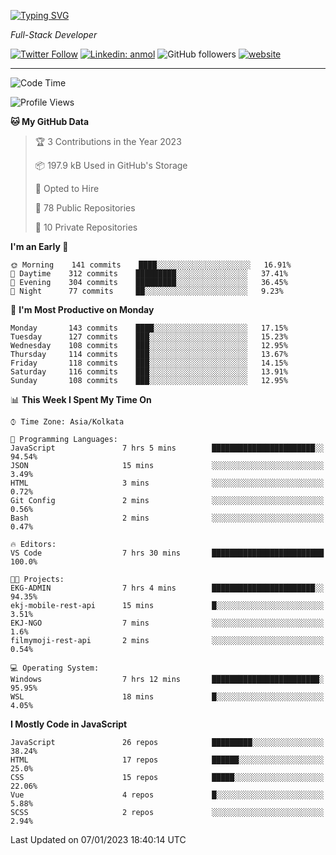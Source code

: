 [![Typing SVG](https://readme-typing-svg.herokuapp.com?lines=HI%2C+I'm+Tonal;I'm+a+Full+Stack+Developer)](https://git.io/typing-svg)

<p><em>Full-Stack Developer</em></p>

[![Twitter Follow](https://img.shields.io/twitter/follow/tonalmathew?style=flat)](https://twitter.com/intent/follow?screen_name=tonalmathew)
[![Linkedin: anmol](https://img.shields.io/badge/tonal-mathew?style=flat-square&logo=Linkedin&logoColor=white&link=https://www.linkedin.com/in/tonal-mathew/)](https://www.linkedin.com/in/tonal-mathew/)
![GitHub followers](https://img.shields.io/github/followers/tonalmathew?label=Follow&style=social)
[![website](https://img.shields.io/badge/Website-46a2f1.svg?&style=flat-square&logo=Google-Chrome&logoColor=white&link=http://tonalmathew.github.io/)](http://tonalmathew.github.io/)

---
<!--START_SECTION:waka-->
![Code Time](http://img.shields.io/badge/Code%20Time-882%20hrs%2051%20mins-blue)

![Profile Views](http://img.shields.io/badge/Profile%20Views-0-blue)

**🐱 My GitHub Data** 

> 🏆 3 Contributions in the Year 2023
 > 
> 📦 197.9 kB Used in GitHub's Storage 
 > 
> 💼 Opted to Hire
 > 
> 📜 78 Public Repositories 
 > 
> 🔑 10 Private Repositories  
 > 
**I'm an Early 🐤** 

```text
🌞 Morning    141 commits    ████░░░░░░░░░░░░░░░░░░░░░   16.91% 
🌆 Daytime    312 commits    █████████░░░░░░░░░░░░░░░░   37.41% 
🌃 Evening    304 commits    █████████░░░░░░░░░░░░░░░░   36.45% 
🌙 Night      77 commits     ██░░░░░░░░░░░░░░░░░░░░░░░   9.23%

```
📅 **I'm Most Productive on Monday** 

```text
Monday       143 commits    ████░░░░░░░░░░░░░░░░░░░░░   17.15% 
Tuesday      127 commits    ███░░░░░░░░░░░░░░░░░░░░░░   15.23% 
Wednesday    108 commits    ███░░░░░░░░░░░░░░░░░░░░░░   12.95% 
Thursday     114 commits    ███░░░░░░░░░░░░░░░░░░░░░░   13.67% 
Friday       118 commits    ███░░░░░░░░░░░░░░░░░░░░░░   14.15% 
Saturday     116 commits    ███░░░░░░░░░░░░░░░░░░░░░░   13.91% 
Sunday       108 commits    ███░░░░░░░░░░░░░░░░░░░░░░   12.95%

```


📊 **This Week I Spent My Time On** 

```text
⌚︎ Time Zone: Asia/Kolkata

💬 Programming Languages: 
JavaScript               7 hrs 5 mins        ███████████████████████░░   94.54% 
JSON                     15 mins             ░░░░░░░░░░░░░░░░░░░░░░░░░   3.49% 
HTML                     3 mins              ░░░░░░░░░░░░░░░░░░░░░░░░░   0.72% 
Git Config               2 mins              ░░░░░░░░░░░░░░░░░░░░░░░░░   0.56% 
Bash                     2 mins              ░░░░░░░░░░░░░░░░░░░░░░░░░   0.47%

🔥 Editors: 
VS Code                  7 hrs 30 mins       █████████████████████████   100.0%

🐱‍💻 Projects: 
EKG-ADMIN                7 hrs 4 mins        ███████████████████████░░   94.35% 
ekj-mobile-rest-api      15 mins             █░░░░░░░░░░░░░░░░░░░░░░░░   3.51% 
EKJ-NGO                  7 mins              ░░░░░░░░░░░░░░░░░░░░░░░░░   1.6% 
filmymoji-rest-api       2 mins              ░░░░░░░░░░░░░░░░░░░░░░░░░   0.54%

💻 Operating System: 
Windows                  7 hrs 12 mins       ████████████████████████░   95.95% 
WSL                      18 mins             █░░░░░░░░░░░░░░░░░░░░░░░░   4.05%

```

**I Mostly Code in JavaScript** 

```text
JavaScript               26 repos            █████████░░░░░░░░░░░░░░░░   38.24% 
HTML                     17 repos            ██████░░░░░░░░░░░░░░░░░░░   25.0% 
CSS                      15 repos            █████░░░░░░░░░░░░░░░░░░░░   22.06% 
Vue                      4 repos             █░░░░░░░░░░░░░░░░░░░░░░░░   5.88% 
SCSS                     2 repos             ░░░░░░░░░░░░░░░░░░░░░░░░░   2.94%

```



 Last Updated on 07/01/2023 18:40:14 UTC
<!--END_SECTION:waka-->
